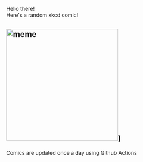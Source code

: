 Hello there! <br>Here's a random xkcd comic!<br>
## <img src="https://imgs.xkcd.com/comics/types_of_approximation.png" alt="meme" width="300"/>)<br>
Comics are updated once a day using Github Actions